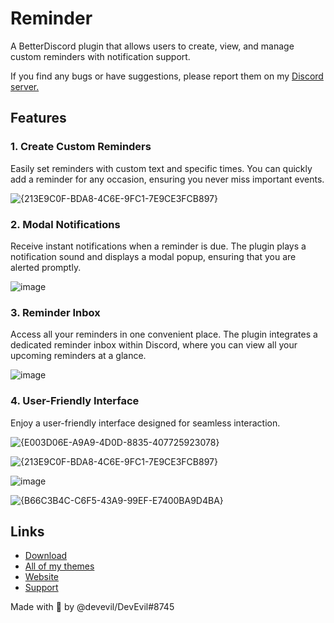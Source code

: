 # Reminder
A BetterDiscord plugin that allows users to create, view, and manage custom reminders with notification support.

If you find any bugs or have suggestions, please report them on my [Discord server.](https://dsc.gg/devevil)

## Features

### 1. **Create Custom Reminders**
Easily set reminders with custom text and specific times. You can quickly add a reminder for any occasion, ensuring you never miss important events.

![{213E9C0F-BDA8-4C6E-9FC1-7E9CE3FCB897}](https://github.com/user-attachments/assets/c9a0e49d-c144-4399-85f1-76166b49660c)

### 2. **Modal Notifications**
Receive instant notifications when a reminder is due. The plugin plays a notification sound and displays a modal popup, ensuring that you are alerted promptly.

![image](https://github.com/user-attachments/assets/4e501c29-b1d7-42a6-9f4f-15d0be94416f)

### 3. **Reminder Inbox**
Access all your reminders in one convenient place. The plugin integrates a dedicated reminder inbox within Discord, where you can view all your upcoming reminders at a glance.

![image](https://github.com/user-attachments/assets/5193286e-db98-42a4-951f-93270756f406)

### 4. **User-Friendly Interface**
Enjoy a user-friendly interface designed for seamless interaction.

![{E003D06E-A9A9-4D0D-8835-407725923078}](https://github.com/user-attachments/assets/41cad2a7-dde4-42a9-8a94-828c076da541)

![{213E9C0F-BDA8-4C6E-9FC1-7E9CE3FCB897}](https://github.com/user-attachments/assets/09ca2a23-98f8-4585-b0fe-7b078ce9d380)

![image](https://github.com/user-attachments/assets/5193286e-db98-42a4-951f-93270756f406)

![{B66C3B4C-C6F5-43A9-99EF-E7400BA9D4BA}](https://github.com/user-attachments/assets/e600d20d-b0c1-43c1-b806-32281b8abbbd)

## Links
- [Download](https://betterdiscord.app/plugin/Reminder)
- [All of my themes](https://betterdiscord.app/developer/DevEvil)
- [Website](https://devevil.com)
- [Support](https://dsc.gg/devevil)

Made with 💜 by @devevil/DevEvil#8745
